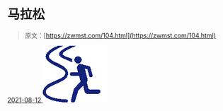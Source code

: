 <!--yml
category: 未分类
date: 0001-01-01 00:00:00
-->

# 马拉松

> 原文：[https://zwmst.com/104.html](https://zwmst.com/104.html)

   [ <time datetime="2021-08-12T09:06:22+08:00"> 2021-08-12 </time> ](https://zwmst.com/%e9%a9%ac%e6%8b%89%e6%9d%be)  [![](img/db632b163cf04a43a4b6b2b29d07cb4f.png)](https://zwmst.com/wp-content/uploads/2021/08/1628730382-307b4ef152f734f.png)